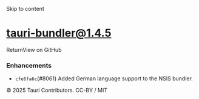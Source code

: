Skip to content
# tauri-bundler@1.4.5
ReturnView on GitHub
### Enhancements
  * `cfe6fa6c`(#8061) Added German language support to the NSIS bundler.


© 2025 Tauri Contributors. CC-BY / MIT
